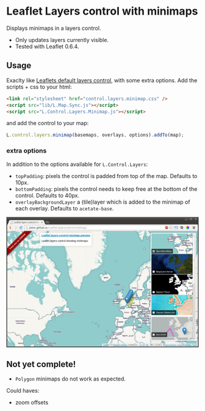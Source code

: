 # Leaflet Layers control with minimaps

Displays minimaps in a layers control.

 - Only updates layers currently visible.
 - Tested with Leaflet 0.6.4.

## Usage

Exaclty like [Leaflets default layers control](http://leafletjs.com/reference.html#control-layers), with some extra options. Add the scripts + css to your html:

```HTML
<link rel="stylesheet" href="control.layers.minimap.css" />
<script src="lib/L.Map.Sync.js"></script>
<script src="L.Control.Layers.Minimap.js"></script>
```
and add the control to your map:

```JavaScript
L.control.layers.minimap(basemaps, overlays, options).addTo(map);
```

### extra options

In addition to the options available for `L.Control.Layers`:

 - `topPadding`: pixels the control is padded from top of the map. Defaults to 10px.
 - `bottomPadding`: pixels the control needs to keep free at the bottom of the control. Defaults to 40px.
 - `overlayBackgroundLayer` a (tile)layer which is added to the minimap of each overlay. Defaults to `acetate-base`.

![Screenshot](screenshot.png)

## Not yet complete!

 - `Polygon` minimaps do not work as expected.

Could haves:

 - zoom offsets

